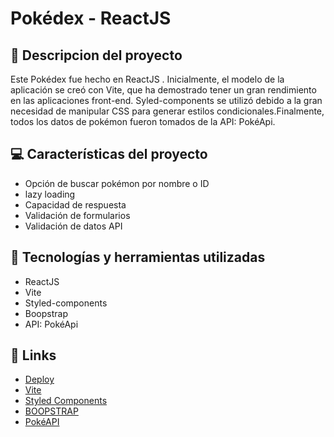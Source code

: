 # Pokédex - ReactJS  


## 📝 Descripcion del proyecto
Este Pokédex fue hecho en ReactJS . Inicialmente, el modelo de la aplicación se creó con Vite, que ha demostrado tener un gran rendimiento en las aplicaciones front-end. Syled-components se utilizó debido a la gran necesidad de manipular CSS para generar estilos condicionales.Finalmente, todos los datos de pokémon fueron tomados de la API: PokéApi.

## 💻 Características del proyecto
- Opción de buscar pokémon por nombre o ID
- lazy loading
- Capacidad de respuesta
- Validación de formularios
- Validación de datos API


## 🚀 Tecnologías y herramientas utilizadas
- ReactJS
- Vite
- Styled-components
- Boopstrap
- API: PokéApi

## 📌 Links 
 - [Deploy]()
 - [Vite](https://vitejs.dev/)
 - [Styled Components](https://styled-components.com/)
 - [BOOPSTRAP](https://getbootstrap.com/)
 - [PokéAPI](https://pokeapi.co/)
